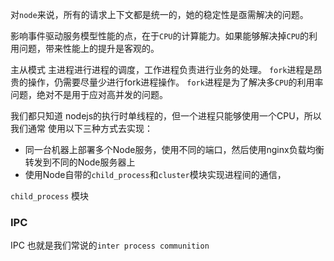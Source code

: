 对`node`来说，所有的请求上下文都是统一的，她的稳定性是亟需解决的问题。

影响事件驱动服务模型性能的点，在于`CPU`的计算能力。如果能够解决掉`CPU`的利用问题，带来性能上的提升是客观的。

主从模式
主进程进行进程的调度，工作进程负责进行业务的处理。
`fork`进程是昂贵的操作，仍需要尽量少进行fork进程操作。
`fork`进程是为了解决多`CPU`的利用率问题，绝对不是用于应对高并发的问题。

我们都只知道 nodejs的执行时单线程的，但一个进程只能够使用一个CPU，所以我们通常 使用以下三种方式去实现：
* 同一台机器上部署多个Node服务，使用不同的端口，然后使用nginx负载均衡转发到不同的Node服务器上
* 使用Node自带的`child_process`和`cluster`模块实现进程间的通信，

`child_process` 模块

### IPC
IPC 也就是我们常说的`inter process communition`